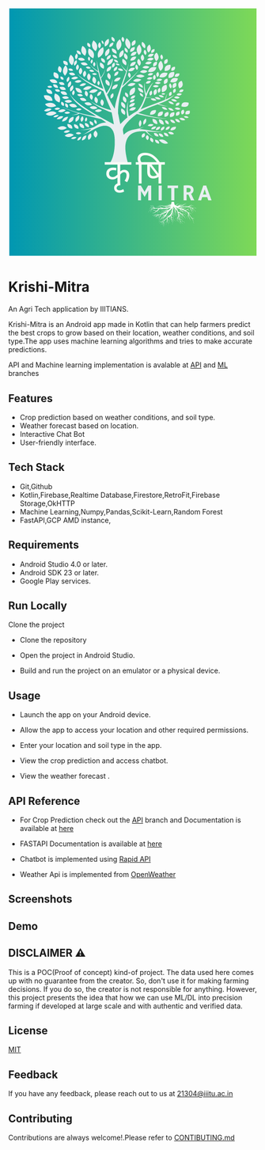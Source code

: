 <h1 align="center"><img src = "https://github.com/adword01/Krishi-Mitra/blob/ML/krishimitra.png"></h1>



# Krishi-Mitra

An Agri Tech application by IIITIANS.

Krishi-Mitra is an Android app made in Kotlin that can help farmers predict the best crops to grow based on their location, weather conditions, and soil type.The app uses machine learning algorithms and tries to make accurate predictions.

 API and Machine learning implementation is avalable at [API](https://github.com/adword01/Krishi-Mitra/tree/API) and [ML](https://github.com/adword01/Krishi-Mitra/tree/ML) branches 
## Features

- Crop prediction based on weather conditions, and soil type.
- Weather forecast based on location.
- Interactive Chat Bot
- User-friendly interface.





## Tech Stack
- Git,Github
- Kotlin,Firebase,Realtime Database,Firestore,RetroFit,Firebase Storage,OkHTTP
- Machine Learning,Numpy,Pandas,Scikit-Learn,Random Forest
- FastAPI,GCP AMD instance,

## Requirements
- Android Studio 4.0 or later.
- Android SDK 23 or later.
- Google Play services.

## Run Locally

Clone the project

- Clone the repository 

- Open the project in Android Studio.

- Build and run the project on an emulator or a physical device.


## Usage 
- Launch the app on your Android device.

- Allow the app to access your location and other required permissions.

-  Enter your location and soil type in the app.

-  View the crop prediction and access chatbot.

-  View the weather forecast .

## API Reference
- For Crop Prediction check out the [API](https://github.com/adword01/Krishi-Mitra/tree/API) branch and Documentation is available at [here](https://krishimitra-0102.ue.r.appspot.com/docs)
- FASTAPI Documentation is available at [here](https://fastapi.tiangolo.com/)
- Chatbot is implemented using [Rapid API](https://rapidapi.com/SoftNext/api/smartgpt-api/details)
 
- Weather Api is implemented from [OpenWeather](https://openweathermap.org/api) 
## Screenshots


## Demo




## DISCLAIMER ⚠️
This is a POC(Proof of concept) kind-of project. The data used here comes up with no guarantee from the creator. So, don't use it for making farming decisions. If you do so, the creator is not responsible for anything. However, this project presents the idea that how we can use ML/DL into precision farming if developed at large scale and with authentic and verified data.

## License

[MIT](https://github.com/adword01/Krishi-Mitra/blob/master/LICENSE)


## Feedback

If you have any feedback, please reach out to us at 21304@iiitu.ac.in


## Contributing

Contributions are always welcome!.Please refer to [CONTIBUTING.md](https://github.com/adword01/Krishi-Mitra/blob/master/CONTRIBUTING.md)

